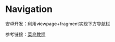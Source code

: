 # Navigation
安卓开发：利用viewpage+fragment实现下方导航栏     

参考链接：[菜鸟教程](https://www.runoob.com/w3cnote/android-tutorial-fragment-demo2.html)
